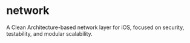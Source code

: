 # network
A Clean Architecture-based network layer for iOS, focused on security, testability, and modular scalability.

